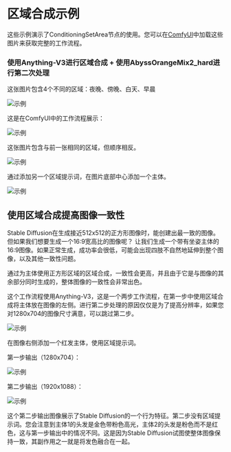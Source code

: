 # 区域合成示例

这些示例演示了ConditioningSetArea节点的使用。您可以在[ComfyUI](https://github.com/comfyanonymous/ComfyUI)中加载这些图片来获取完整的工作流程。

### 使用Anything-V3进行区域合成 + 使用AbyssOrangeMix2_hard进行第二次处理

这张图片包含4个不同的区域：夜晚、傍晚、白天、早晨

![示例](night_evening_day_morning.png)

这是在ComfyUI中的工作流程展示：

![示例](workflow_night_evening_day_morning.png)

这张图片包含与前一张相同的区域，但顺序相反。

![示例](morning_day_evening_night.png)

通过添加另一个区域提示词，在图片底部中心添加一个主体。

![示例](night_evening_day_morning_subject.png)


## 使用区域合成提高图像一致性

Stable Diffusion在生成接近512x512的正方形图像时，能创建出最一致的图像。但如果我们想要生成一个16:9宽高比的图像呢？
让我们生成一个带有坐姿主体的16:9图像。如果正常生成，成功率会很低，可能会出现四肢不自然地延伸到整个图像，以及其他一致性问题。

通过为主体使用正方形区域的区域合成，一致性会更高，并且由于它是与图像的其余部分同时生成的，整体图像的一致性会非常出色。

这个工作流程使用Anything-V3，这是一个两步工作流程，在第一步中使用区域合成将主体放在图像的左侧。进行第二步处理的原因仅仅是为了提高分辨率，如果您对1280x704的图像尺寸满意，可以跳过第二步。

![示例](square_area_for_subject.png)

在图像右侧添加一个红发主体，使用区域提示词。

第一步输出（1280x704）：

![示例](square_area_for_2_subjects_first_pass.png)

第二步输出（1920x1088）：

![示例](square_area_for_2_subjects.png)

这个第二步输出图像展示了Stable Diffusion的一个行为特征。第二步没有区域提示词。您会注意到主体1的头发是金色带粉色高光，主体2的头发是粉色而不是红色，这与第一步输出中的情况不同。这是因为Stable Diffusion试图使整体图像保持一致，其副作用之一就是将发色融合在一起。

